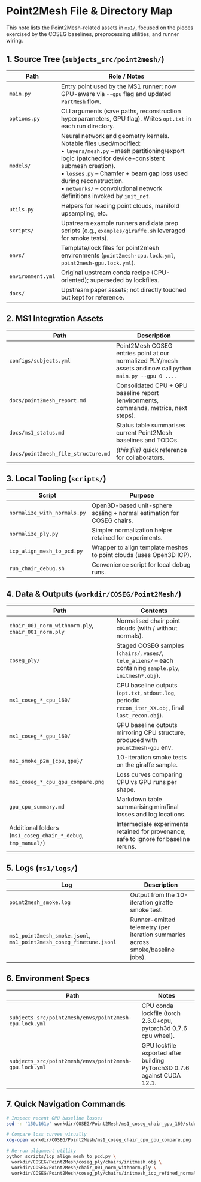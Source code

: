 # Point2Mesh File & Directory Map

This note lists the Point2Mesh-related assets in `ms1/`, focused on the pieces exercised by the COSEG baselines, preprocessing utilities, and runner wiring.

## 1. Source Tree (`subjects_src/point2mesh/`)
| Path | Role / Notes |
| --- | --- |
| `main.py` | Entry point used by the MS1 runner; now GPU-aware via `--gpu` flag and updated `PartMesh` flow.
| `options.py` | CLI arguments (save paths, reconstruction hyperparameters, GPU flag). Writes `opt.txt` in each run directory.
| `models/` | Neural network and geometry kernels. Notable files used/modified:<br>• `layers/mesh.py` – mesh partitioning/export logic (patched for device-consistent submesh creation).<br>• `losses.py` – Chamfer + beam gap loss used during reconstruction.<br>• `networks/` – convolutional network definitions invoked by `init_net`.
| `utils.py` | Helpers for reading point clouds, manifold upsampling, etc.
| `scripts/` | Upstream example runners and data prep scripts (e.g., `examples/giraffe.sh` leveraged for smoke tests).
| `envs/` | Template/lock files for point2mesh environments (`point2mesh-cpu.lock.yml`, `point2mesh-gpu.lock.yml`).
| `environment.yml` | Original upstream conda recipe (CPU-oriented); superseded by lockfiles.
| `docs/` | Upstream paper assets; not directly touched but kept for reference.

## 2. MS1 Integration Assets
| Path | Description |
| --- | --- |
| `configs/subjects.yml` | Point2Mesh COSEG entries point at our normalized PLY/mesh assets and now call `python main.py --gpu 0 ...`.
| `docs/point2mesh_report.md` | Consolidated CPU + GPU baseline report (environments, commands, metrics, next steps).
| `docs/ms1_status.md` | Status table summarises current Point2Mesh baselines and TODOs.
| `docs/point2mesh_file_structure.md` | *(this file)* quick reference for collaborators.

## 3. Local Tooling (`scripts/`)
| Script | Purpose |
| --- | --- |
| `normalize_with_normals.py` | Open3D-based unit-sphere scaling + normal estimation for COSEG chairs.
| `normalize_ply.py` | Simpler normalization helper retained for experiments.
| `icp_align_mesh_to_pcd.py` | Wrapper to align template meshes to point clouds (uses Open3D ICP).
| `run_chair_debug.sh` | Convenience script for local debug runs.

## 4. Data & Outputs (`workdir/COSEG/Point2Mesh/`)
| Path | Contents |
| --- | --- |
| `chair_001_norm_withnorm.ply`, `chair_001_norm.ply` | Normalised chair point clouds (with / without normals).
| `coseg_ply/` | Staged COSEG samples (`chairs/`, `vases/`, `tele_aliens/` – each containing `sample.ply`, `initmesh*.obj`).
| `ms1_coseg_*_cpu_160/` | CPU baseline outputs (`opt.txt`, `stdout.log`, periodic `recon_iter_XX.obj`, final `last_recon.obj`).
| `ms1_coseg_*_gpu_160/` | GPU baseline outputs mirroring CPU structure, produced with `point2mesh-gpu` env.
| `ms1_smoke_p2m_{cpu,gpu}/` | 10-iteration smoke tests on the giraffe sample.
| `ms1_coseg_*_cpu_gpu_compare.png` | Loss curves comparing CPU vs GPU runs per shape.
| `gpu_cpu_summary.md` | Markdown table summarising min/final losses and log locations.
| Additional folders (`ms1_coseg_chair_*_debug`, `tmp_manual/`) | Intermediate experiments retained for provenance; safe to ignore for baseline reruns.

## 5. Logs (`ms1/logs/`)
| Log | Description |
| --- | --- |
| `point2mesh_smoke.log` | Output from the 10-iteration giraffe smoke test.
| `ms1_point2mesh_smoke.jsonl`, `ms1_point2mesh_coseg_finetune.jsonl` | Runner-emitted telemetry (per iteration summaries across smoke/baseline jobs).

## 6. Environment Specs
| Path | Notes |
| --- | --- |
| `subjects_src/point2mesh/envs/point2mesh-cpu.lock.yml` | CPU conda lockfile (torch 2.3.0+cpu, pytorch3d 0.7.6 cpu wheel).
| `subjects_src/point2mesh/envs/point2mesh-gpu.lock.yml` | GPU lockfile exported after building PyTorch3D 0.7.6 against CUDA 12.1.

## 7. Quick Navigation Commands
```bash
# Inspect recent GPU baseline losses
sed -n '150,161p' workdir/COSEG/Point2Mesh/ms1_coseg_chair_gpu_160/stdout.log

# Compare loss curves visually
xdg-open workdir/COSEG/Point2Mesh/ms1_coseg_chair_cpu_gpu_compare.png

# Re-run alignment utility
python scripts/icp_align_mesh_to_pcd.py \
  workdir/COSEG/Point2Mesh/coseg_ply/chairs/initmesh.obj \
  workdir/COSEG/Point2Mesh/chair_001_norm_withnorm.ply \
  workdir/COSEG/Point2Mesh/coseg_ply/chairs/initmesh_icp_refined_normals.obj
```

